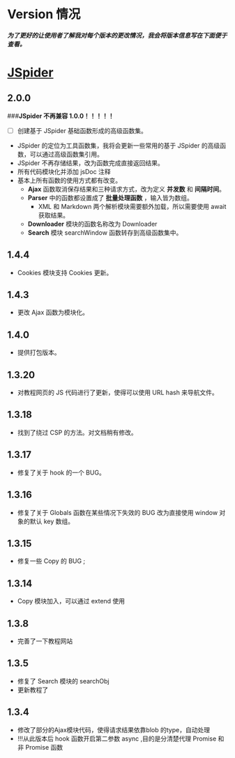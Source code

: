 # Version 情况
##### 为了更好的让使用者了解我对每个版本的更改情况，我会将版本信息写在下面便于查看。

# [JSpider](./JSpider.md)

## 2.0.0
###**JSpider 不再兼容 1.0.0！！！！！**
- [ ] 创建基于 JSpider 基础函数形成的高级函数集。

- JSpider 的定位为工具函数集，我将会更新一些常用的基于 JSpider 的高级函数，可以通过高级函数集引用。
- JSpider 不再存储结果，改为函数完成直接返回结果。
- 所有代码模块化并添加 jsDoc 注释
- 基本上所有函数的使用方式都有改变。
    - **Ajax** 函数取消保存结果和三种请求方式，改为定义 **并发数** 和 **间隔时间**。
    - **Parser** 中的函数都设置成了 **批量处理函数** ，输入皆为数组。
        - XML 和 Markdown 两个解析模块需要额外加载，所以需要使用 await 获取结果。
    - **Downloader** 模块的函数名称改为 Downloader
    - **Search** 模块 searchWindow 函数转存到高级函数集中。



## 1.4.4
- Cookies 模块支持 Cookies 更新。

## 1.4.3 
- 更改 Ajax 函数为模块化。

## 1.4.0 
- 提供打包版本。

## 1.3.20
- 对教程网页的 JS 代码进行了更新，使得可以使用 URL hash 来导航文件。

## 1.3.18
- 找到了绕过 CSP 的方法。对文档稍有修改。

## 1.3.17
- 修复了关于 hook 的一个 BUG。

## 1.3.16
- 修复了关于 Globals 函数在某些情况下失效的 BUG 改为直接使用 window 对象的默认 key 数组。

## 1.3.15
-  修复一些 Copy 的 BUG ;

## 1.3.14
- Copy 模块加入，可以通过 extend 使用

## 1.3.8
- 完善了一下教程网站

## 1.3.5
- 修复了 Search 模块的 searchObj 
- 更新教程了

## 1.3.4
- 修改了部分的Ajax模块代码，使得请求结果依靠blob 的type，自动处理
- !!!从此版本后 hook 函数开启第二参数 async ,目的是分清楚代理 Promise 和非 Promise 函数
